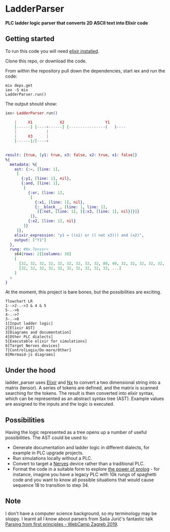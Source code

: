 # LadderParser

**PLC ladder logic parser that converts 2D ASCII text into Elixir code**

## Getting started

To run this code you will need [elixir installed](https://elixir-lang.org/install.html).

Clone this repo, or download the code. 

From within the repository pull down the dependencies, start iex and run the code:
```
mix deps.get
iex -S mix
LadderParser.run()
```
The output should show:
```elixir
iex> LadderParser.run()

    |     X1            X2                  Y1
    [------] [----+------] [----------------(   )----
    |             |
    |     X3      |
    [------]/[----+
    

result: {true, [y1: true, x3: false, x2: true, x1: false]}
%{
  metadata: %{
    ast: {:=, [line: 1],
     [
       {:y1, [line: 1], nil},
       {:and, [line: 1],
        [
          {:or, [line: 1],
           [
             {:x1, [line: 1], nil},
             {:__block__, [line: 1, line: 1],
              [{:not, [line: 1], [{:x3, [line: 1], nil}]}]}
           ]},
          {:x2, [line: 1], nil}
        ]}
     ]},
    elixir_expression: "y1 = ((x1) or (( not x3))) and (x2)",
    output: ["Y1"]
  },
  rung: #Nx.Tensor<
    s64[rows: 2][columns: 38]
    [
      [32, 32, 32, 32, 32, 32, 32, 32, 32, 88, 49, 32, 32, 32, 32, 32, 32, 32, 43, 32, 32, 32, 32, 88, 50, 32, 32, 32, 32, 32, 32, 32, 32, 32, 32, 32, 32, 32],
      [32, 32, 32, 32, 32, 32, 32, 32, 32, 33, ...]
    ]
  >
}
```
At the moment, this project is bare bones, but the possibilities are exciting.

``` mermaid
flowchart LR
1-->2-.->3 & 4 & 5
5-.->6
4-.->7
3-.->8
1[Input ladder logic]
2[Elixir AST]
3[Diagrams and documentation]
4[Other PLC dialects]
5[Executable elixir for simulations]
6[Target Nerves devices]
7[ControlLogix/Do-more/Other]
8[Mermaid-js diagrams]
```
## Under the hood
ladder_parser uses [Elixir](https://elixir-lang.org/) and [Nx](https://hexdocs.pm/nx/Nx.html) to convert a two dimensional string into a matrix (tensor). A series of tokens are defined, and the matrix is scanned searching for the tokens. The result is then converted into elixir syntax, which can be represented as an abstract syntax tree (AST). Example values are assigned to the inputs and the logic is executed.

## Possibilities
Having the logic represented as a tree opens up a number of useful possibilities. The AST could be used to:
* Generate documentation and ladder logic in different dialects, for example in PLC upgrade projects. 
* Run simulations locally without a PLC. 
* Convert to target a [Nerves](https://www.nerves-project.org/) device rather than a traditional PLC. 
* Format the code in a suitable form to explore [the power of prolog](https://youtu.be/8XUutFBbUrg) - for instance, imagine you have a legacy PLC with 10k rungs of spaghetti code and you want to know all possible situations that would cause sequence 18 to transition to step 34.

## Note
I don't have a computer science background, so my terminology may be sloppy. I learnt all I know about parsers from Saša Jurić's fantastic talk [Parsing from first principles - WebCamp Zagreb 2019](https://youtu.be/xNzoerDljjo).
